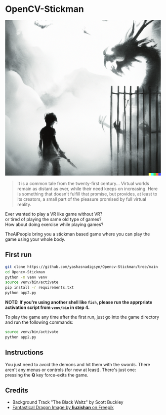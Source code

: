 # OpenCV-Stickman

![cover](./Assets/other/cover.png)

> It is a common tale from the twenty-first century...
> Virtual worlds remain as distant as ever, while their need keeps on increasing.
> Here is something that doesn't fulfill that promise, but provides, at least to its creators,
> a small part of the pleasure promised by full virtual reality.

Ever wanted to play a VR like game without VR?  
or tired of playing the same old type of games?  
How about doing exercise while playing games?  

TheAiPeople bring you a stickman based game where you can play the game using your whole body.  

## First run
```bash
git clone https://github.com/yashasnadigsyn/Opencv-Stickman/tree/main
cd Opencv-Stickman
python -m venv venv
source venv/bin/activate
pip install -r requirements.txt
python app2.py
```

**NOTE: If you're using another shell like `fish`, please run the apprpriate activation script from `venv/bin` in step 4.**

To play the game any time after the first run, just go into the game directory and run the following commands:
```bash
source venv/bin/activate
python app2.py
```

## Instructions
You just need to avoid the demons and hit them with the swords. There aren't any menus or controls (for now at least). There's just one:  
pressing the **Q** key force-exits the game.

## Credits
- Background Track "The Black Waltz" by Scott Buckley
- [Fantastical Dragon Image by **liuzishan** on Freepik](https://www.freepik.com/free-photo/fantastic-illustration-ancient-chinese-themes_14541139.htm#query=monster&position=25&from_view=search&track=sph)
